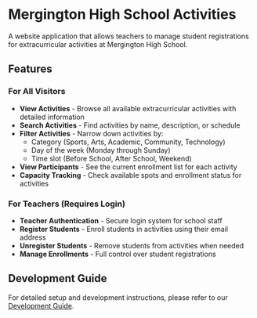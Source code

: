 # Mergington High School Activities

A website application that allows teachers to manage student registrations for extracurricular activities at Mergington High School.

## Features

### For All Visitors
- **View Activities** - Browse all available extracurricular activities with detailed information
- **Search Activities** - Find activities by name, description, or schedule
- **Filter Activities** - Narrow down activities by:
  - Category (Sports, Arts, Academic, Community, Technology)
  - Day of the week (Monday through Sunday)
  - Time slot (Before School, After School, Weekend)
- **View Participants** - See the current enrollment list for each activity
- **Capacity Tracking** - Check available spots and enrollment status for activities

### For Teachers (Requires Login)
- **Teacher Authentication** - Secure login system for school staff
- **Register Students** - Enroll students in activities using their email address
- **Unregister Students** - Remove students from activities when needed
- **Manage Enrollments** - Full control over student registrations

## Development Guide

For detailed setup and development instructions, please refer to our [Development Guide](../docs/how-to-develop.md).
